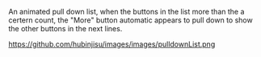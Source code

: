 An animated pull down list, when the buttons in the list more than the a certern count, 
the "More" button automatic appears to pull down to show the other buttons in the next lines. 

https://github.com/hubinjisu/images/images/pulldownList.png
